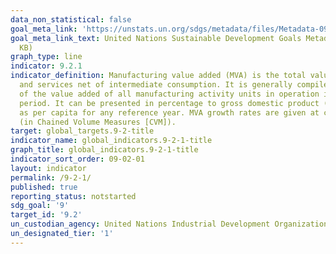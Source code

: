 ```yaml
---
data_non_statistical: false
goal_meta_link: 'https://unstats.un.org/sdgs/metadata/files/Metadata-09-02-01.pdf '
goal_meta_link_text: United Nations Sustainable Development Goals Metadata (PDF 217
  KB)
graph_type: line
indicator: 9.2.1
indicator_definition: Manufacturing value added (MVA) is the total value of goods
  and services net of intermediate consumption. It is generally compiled as the sum
  of the value added of all manufacturing activity units in operation in the reference
  period. It can be presented in percentage to gross domestic product (GDP) as well
  as per capita for any reference year. MVA growth rates are given at constant prices
  (in Chained Volume Measures [CVM]).
target: global_targets.9-2-title
indicator_name: global_indicators.9-2-1-title
graph_title: global_indicators.9-2-1-title
indicator_sort_order: 09-02-01
layout: indicator
permalink: /9-2-1/
published: true
reporting_status: notstarted
sdg_goal: '9'
target_id: '9.2'
un_custodian_agency: United Nations Industrial Development Organization (UNIDO)
un_designated_tier: '1'
---
```

